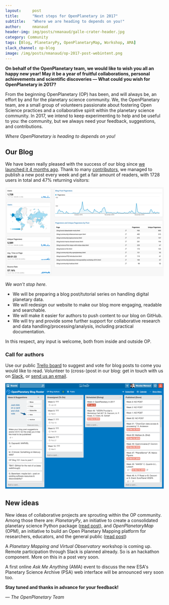 ```yaml
---
layout:     post
title:      "Next steps for OpenPlanetary in 2017"
subtitle:   "Where we are heading to depends on you!"
author:     nmanaud
header-img: img/posts/nmanaud/galle-crater-header.jpg
category: Community
tags: [Blog, PlanetaryPy, OpenPlanetaryMap, Workshop, AMA]
slack_channel: op-blog
image: /img/posts/nmanaud/op-2017-post-webintent.png
---
```

**On behalf of the OpenPlanetary team, we would like to wish you all an happy new year!
May it be a year of fruitful collaborations, personal achievements and scientific discoveries —  What could you wish for OpenPlanetary in 2017?**

From the beginning OpenPlanetary (OP) has been, and will always be, an effort by and for the planetary science community. We, the OpenPlanetary team, are a small group of volunteers passionate about fostering Open Science practices and a collaborative spirit within the planetary science community. In 2017, we intend to keep experimenting to help and be useful to you: the community, but we always need your feedback, suggestions, and contributions.

*Where OpenPlanetary is heading to depends on you!*

## Our Blog

We have been really pleased with the success of our blog since [we launched it 4 months ago](http://openplanetary.co/blog/community/new-website-blog.html).
Thank to many [contributors](http://openplanetary.co/blog/authors/), we managed to publish a new post every week and get a fair amount of readers, with 1728 users in total and 47% returning visitors:

![OP Blog Analytics](/img/posts/nmanaud/blog-posts_analytics.png)

*We won't stop here.*

* We will be preparing a blog post/tutorial series on handling digital planetary data.
* We will redesign our website to make our blog more engaging, readable and searchable.
* We will make it easier for authors to push content to our blog on GitHub.
* We will try and provide some further support for collaborative research and data handling/processing/analysis, including practical documentation.

In this respect, any input is welcome, both from inside and outside OP.

### Call for authors

Use our public [Trello board](https://trello.com/b/Kg2TEJkk) to suggest and vote for blog posts to come you would like to read. Volunteer to (cross-)post in our blog: get in touch with us on [Slack](https://openplanetary.slack.com/messages/op-blog/), or [send us an email](mailto:hello@openplanetary.co).

![OP Blog Roster](/img/posts/nmanaud/op-blog-roster-trello.png)

## New ideas

New ideas of collaborative projects are sprouting within the OP community. Among those there are: *PlanetaryPy*, an initiative to create a consolidated planetary science Python package ([read post](http://openplanetary.co/blog/community/dps-conference.html)), and *OpenPlanetaryMap* (OPM), an initiative to build an Open Planetary Mapping platform for researchers, educators, and the general public ([read post](http://openplanetary.co/blog/community/whereonmars-opm.html))

A *Planetary Mapping and Virtual Observatory* workshop is coming up. Remote participation through Slack is planned already. So is an hackathon component. More on this in a post very soon.

A first online *Ask Me Anything* (AMA) event to discuss the new ESA's Planetary Science Archive (PSA) web interface will be announced very soon too.

**Stay tuned and thanks in advance for your feedback!**

*— The OpenPlanetary Team*
